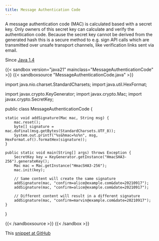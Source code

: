 ```yaml
---
title: Message Authentication Code
---
```


A message authentication code (MAC) is calculated based with a secret key.
 Only owners of this secret key can calculate and verify the authentication
 code. Because the secret key cannot be derived from the generated hash this
 is a secure method to e.g. sign API calls which are transmitted over unsafe
 transport channels, like verification links sent via email.

Since [Java 1.4](/jdk/1.4/)

{{< sandbox version="java21" mainclass="MessageAuthenticationCode" >}}
{{< sandboxsource "MessageAuthenticationCode.java" >}}

import java.nio.charset.StandardCharsets;
import java.util.HexFormat;

import javax.crypto.KeyGenerator;
import javax.crypto.Mac;
import javax.crypto.SecretKey;

public class MessageAuthenticationCode {

	static void addSignature(Mac mac, String msg) {
		mac.reset();
		byte[] signature = mac.doFinal(msg.getBytes(StandardCharsets.UTF_8));
		System.out.printf("%s&hmac=%s%n", msg, HexFormat.of().formatHex(signature));
	}

	public static void main(String[] args) throws Exception {
		SecretKey key = KeyGenerator.getInstance("HmacSHA3-256").generateKey();
		Mac mac = Mac.getInstance("HmacSHA3-256");
		mac.init(key);

		// Same content will create the same signature
		addSignature(mac, "confirm=alice@example.com&date=20210917");
		addSignature(mac, "confirm=alice@example.com&date=20210917");

		// Different content will result in a different signature
		addSignature(mac, "confirm=marvin@example.com&date=20210917");
	}
}

{{< /sandboxsource >}}
{{< /sandbox >}}

This [snippet at GitHub](https://github.com/marchof/io.javaalmanac.snippets/tree/master/src/main/java/io/javaalmanac/snippets/security/MessageAuthenticationCode.java)
